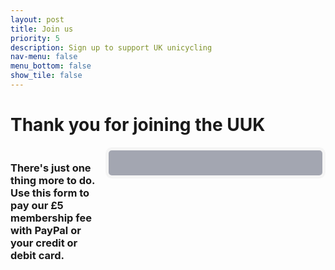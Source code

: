```yaml
---
layout: post
title: Join us
priority: 5
description: Sign up to support UK unicycling
nav-menu: false
menu_bottom: false
show_tile: false
---
```


# Thank you for joining the UUK
<html>

<div id="wrapper" style="width: 100%; overflow: hidden;">
<div style="width: 30%; float: left;">
<h3>There's just one thing more to do. Use this form to pay our £5 membership fee with PayPal or your credit or debit card.</h3>
</div>
<div id="paypal-button-container" style="overflow: hidden; width: 60%; float: right; background-color: #a3a6b1; text-align: center;  padding: 20px;  border: thick solid whitesmoke;  border-radius: 10px;"></div>
</div>

<script src="https://www.paypal.com/sdk/js?currency=GBP&client-id=AXsOPxGOsRnYVukKxUXxDxwrJA8C_x7ga2NylWMcfoND1uaBg9w7z-bcmERPTzGvNxiCv7u4z52jIXGc"> </script>
<script>
  paypal.Buttons({
      style: {
          shape: 'rect',
          color: 'white',
          layout: 'vertical',
          label: 'pay',
          size: 'responsive',              
      },
    createOrder: function(data, actions) {
      return actions.order.create({
        purchase_units: [{
          amount: {
            value: '5.00'
          }
        }]
      });
    },
    onApprove: function(data, actions) {
      return actions.order.capture().then(function(details) {
        alert('Transaction completed by ' + details.payer.name.given_name);
      });
    }
  }).render('#paypal-button-container'); // Display payment options on your web page
</script>
</html>
